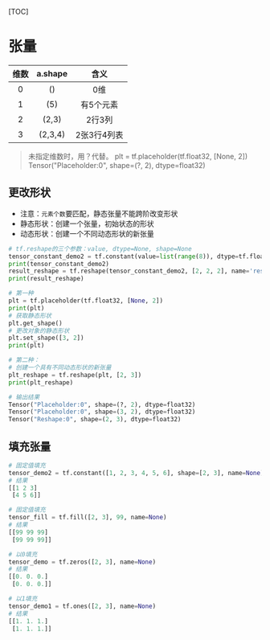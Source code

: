 [TOC]

# 张量

| 维数| a.shape|含义    |
|:----:| :----:| :----:     |
|  0  |   ()   |   0维      |
|  1  |  (5)   |  有5个元素 |
|  2  | (2,3)  |  2行3列    |
|  3  | (2,3,4)| 2张3行4列表|

> 未指定维数时，用？代替。
> plt = tf.placeholder(tf.float32, [None, 2])
> Tensor("Placeholder:0", shape=(?, 2), dtype=float32)

## 更改形状

- 注意：``元素个数``要匹配，静态张量不能跨阶改变形状
- 静态形状：创建一个张量，初始状态的形状
- 动态形状：创建一个不同动态形状的新张量

```python
# tf.reshape的三个参数：value, dtype=None, shape=None 
tensor_constant_demo2 = tf.constant(value=list(range(8)), dtype=tf.float32, shape=[4, 2])
print(tensor_constant_demo2)
result_reshape = tf.reshape(tensor_constant_demo2, [2, 2, 2], name='result_reshape')
print(result_reshape)

# 第一种
plt = tf.placeholder(tf.float32, [None, 2])
print(plt)
# 获取静态形状
plt.get_shape()
# 更改对象的静态形状
plt.set_shape([3, 2])
print(plt)

# 第二种：
# 创建一个具有不同动态形状的新张量
plt_reshape = tf.reshape(plt, [2, 3])
print(plt_reshape)

# 输出结果
Tensor("Placeholder:0", shape=(?, 2), dtype=float32)
Tensor("Placeholder:0", shape=(3, 2), dtype=float32)
Tensor("Reshape:0", shape=(2, 3), dtype=float32)
```

## 填充张量

```python
# 固定值填充
tensor_demo2 = tf.constant([1, 2, 3, 4, 5, 6], shape=[2, 3], name=None)
# 结果
[[1 2 3]
 [4 5 6]]

# 固定值填充
tensor_fill = tf.fill([2, 3], 99, name=None)
# 结果
[[99 99 99]
 [99 99 99]]

# 以0填充
tensor_demo = tf.zeros([2, 3], name=None)
# 结果
[[0. 0. 0.]
 [0. 0. 0.]]

# 以1填充
tensor_demo1 = tf.ones([2, 3], name=None)
# 结果
[[1. 1. 1.]
 [1. 1. 1.]]
```